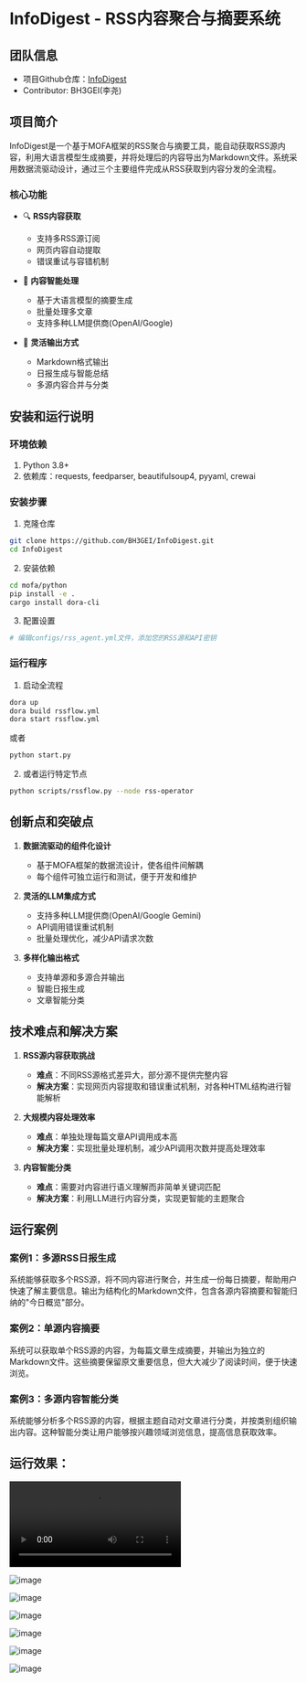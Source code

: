 # InfoDigest - RSS内容聚合与摘要系统

## 团队信息

- 项目Github仓库：[InfoDigest](https://github.com/BH3GEI/InfoDigest)
- Contributor: BH3GEI(李尧) 

## 项目简介

InfoDigest是一个基于MOFA框架的RSS聚合与摘要工具，能自动获取RSS源内容，利用大语言模型生成摘要，并将处理后的内容导出为Markdown文件。系统采用数据流驱动设计，通过三个主要组件完成从RSS获取到内容分发的全流程。

### 核心功能

- 🔍 **RSS内容获取**
  - 支持多RSS源订阅
  - 网页内容自动提取
  - 错误重试与容错机制

- 🤖 **内容智能处理**
  - 基于大语言模型的摘要生成
  - 批量处理多文章
  - 支持多种LLM提供商(OpenAI/Google)

- 📨 **灵活输出方式**
  - Markdown格式输出
  - 日报生成与智能总结
  - 多源内容合并与分类

## 安装和运行说明

### 环境依赖

1. Python 3.8+
2. 依赖库：requests, feedparser, beautifulsoup4, pyyaml, crewai

### 安装步骤

1. 克隆仓库
```bash
git clone https://github.com/BH3GEI/InfoDigest.git
cd InfoDigest
```

2. 安装依赖
```bash
cd mofa/python
pip install -e .
cargo install dora-cli
```

3. 配置设置
```bash
# 编辑configs/rss_agent.yml文件，添加您的RSS源和API密钥
```

### 运行程序

1. 启动全流程


```bash
dora up
dora build rssflow.yml
dora start rssflow.yml
```

或者

```bash
python start.py
```

2. 或者运行特定节点
```bash
python scripts/rssflow.py --node rss-operator
```

## 创新点和突破点

1. **数据流驱动的组件化设计**
   - 基于MOFA框架的数据流设计，使各组件间解耦
   - 每个组件可独立运行和测试，便于开发和维护

2. **灵活的LLM集成方式**
   - 支持多种LLM提供商(OpenAI/Google Gemini)
   - API调用错误重试机制
   - 批量处理优化，减少API请求次数

3. **多样化输出格式**
   - 支持单源和多源合并输出
   - 智能日报生成
   - 文章智能分类

## 技术难点和解决方案

1. **RSS源内容获取挑战**
   - **难点**：不同RSS源格式差异大，部分源不提供完整内容
   - **解决方案**：实现网页内容提取和错误重试机制，对各种HTML结构进行智能解析

2. **大规模内容处理效率**
   - **难点**：单独处理每篇文章API调用成本高
   - **解决方案**：实现批量处理机制，减少API调用次数并提高处理效率

3. **内容智能分类**
   - **难点**：需要对内容进行语义理解而非简单关键词匹配
   - **解决方案**：利用LLM进行内容分类，实现更智能的主题聚合

## 运行案例

### 案例1：多源RSS日报生成

系统能够获取多个RSS源，将不同内容进行聚合，并生成一份每日摘要，帮助用户快速了解主要信息。输出为结构化的Markdown文件，包含各源内容摘要和智能归纳的"今日概览"部分。

### 案例2：单源内容摘要

系统可以获取单个RSS源的内容，为每篇文章生成摘要，并输出为独立的Markdown文件。这些摘要保留原文重要信息，但大大减少了阅读时间，便于快速浏览。

### 案例3：多源内容智能分类

系统能够分析多个RSS源的内容，根据主题自动对文章进行分类，并按类别组织输出内容。这种智能分类让用户能够按兴趣领域浏览信息，提高信息获取效率。

## 运行效果：

![Video](Introduction.mp4)

![image](https://github.com/user-attachments/assets/d0563398-8285-4e53-8a71-15de00f5e09f)

![image](https://github.com/user-attachments/assets/f724a7df-3959-4ed9-9db6-d6d0653122c2)

![image](https://github.com/user-attachments/assets/ea84d69a-de3b-4692-a1cb-bd91a4911598)

![image](https://github.com/user-attachments/assets/bf96f49f-d5ad-4e72-826e-e6f05bb33a5b)

![image](https://github.com/user-attachments/assets/5a2ae6d9-3e46-48db-a9a2-6f3cd13a2857)

![image](https://github.com/user-attachments/assets/dfd3bf84-6237-4bde-92ad-2c32045e1e77)




